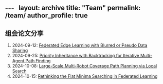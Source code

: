 ---   
layout: archive
title: "Team"
permalink: /team/
author_profile: true
---

## 组会论文分享
1. 2024-09-12: [Federated Edge Learning with Blurred or Pseudo Data Sharing](https://github.com/benjiachong/benjiachong.github.io/blob/master/files/Federated%20Edge%20Learning%20with%20Blurred%20or%20Pseudo%20Data%20Sharing(slides).pdf)       
2. 2024-09-25: [Priority Inheritance with Backtracking for Iterative Multi-Agent Path Finding](https://github.com/benjiachong/benjiachong.github.io/blob/master/files/20240924.pdf)    
3. 2024-10-08: [Large-Scale Multi-Robot Coverage Path Planning via Local Search](https://github.com/benjiachong/benjiachong.github.io/blob/master/files/2024-10-08-%E8%AE%BA%E6%96%87%E5%88%86%E4%BA%AB.pdf)
4. 2024-10-15: [Rethinking the Flat Minima Searching in Federated Learning](https://github.com/benjiachong/benjiachong.github.io/blob/master/files/Federated%20Edge%20Learning%20with%20Blurred%20or%20Pseudo%20Data%20Sharing(slides).pdf)

